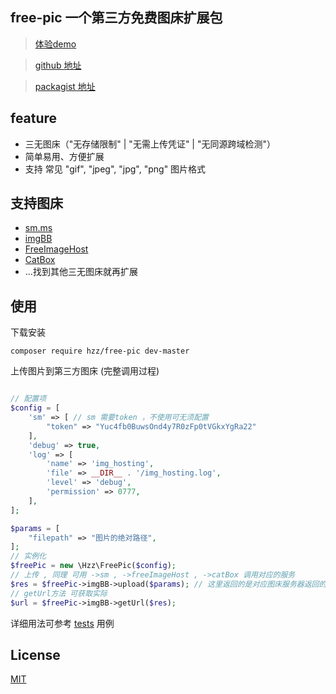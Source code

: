 ## free-pic 一个第三方免费图床扩展包 

> [体验demo](http://free-pic.hzz.cool)

> [github 地址](https://github.com/hezhizheng/free-pic)

> [packagist 地址](https://packagist.org/packages/hzz/free-pic)


## feature
- 三无图床（"无存储限制" | "无需上传凭证" | "无同源跨域检测"）
- 简单易用、方便扩展
- 支持 常见 "gif", "jpeg", "jpg", "png" 图片格式

## 支持图床
- [sm.ms](https://smms.app/)
- [imgBB](https://imgbb.com/upload)
- [FreeImageHost](https://freeimage.host/)
- [CatBox](https://catbox.moe)
- ...找到其他三无图床就再扩展

## 使用
下载安装
```
composer require hzz/free-pic dev-master
```

上传图片到第三方图床 (完整调用过程)
```php

// 配置项
$config = [
    'sm' => [ // sm 需要token ，不使用可无须配置
        "token" => "Yuc4fb0BuwsOnd4y7R0zFp0tVGkxYgRa22"
    ],
    'debug' => true,
    'log' => [
        'name' => 'img_hosting',
        'file' => __DIR__ . '/img_hosting.log',
        'level' => 'debug',
        'permission' => 0777,
    ],
];

$params = [
    "filepath" => "图片的绝对路径",
];
// 实例化
$freePic = new \Hzz\FreePic($config);
// 上传 , 同理 可用 ->sm , ->freeImageHost , ->catBox 调用对应的服务
$res = $freePic->imgBB->upload($params); // 这里返回的是对应图床服务器返回的上传结果数据。
// getUrl方法 可获取实际
$url = $freePic->imgBB->getUrl($res);
```

详细用法可参考 [tests](./tests/UploadTest.php) 用例

## License
[MIT](./LICENSE.txt)
